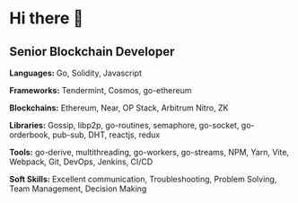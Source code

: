 # Hi there 👋

## Senior Blockchain Developer

**Languages:**
Go, Solidity, Javascript

**Frameworks:**
Tendermint, Cosmos, go-ethereum

**Blockchains:**
Ethereum, Near, OP Stack, Arbitrum Nitro, ZK

**Libraries:**
Gossip, libp2p, go-routines, semaphore, go-socket, go-orderbook, pub-sub, DHT, reactjs, redux

**Tools:**
go-derive, multithreading, go-workers, go-streams, NPM, Yarn, Vite, Webpack, Git, DevOps, Jenkins, CI/CD

**Soft Skills:**
Excellent communication, Troubleshooting, Problem Solving, Team Management, Decision Making
